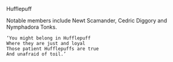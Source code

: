 Hufflepuff

Notable members include Newt Scamander, Cedric Diggory and Nymphadora Tonks.

    ‘You might belong in Hufflepuff
    Where they are just and loyal
    Those patient Hufflepuffs are true
    And unafraid of toil.’